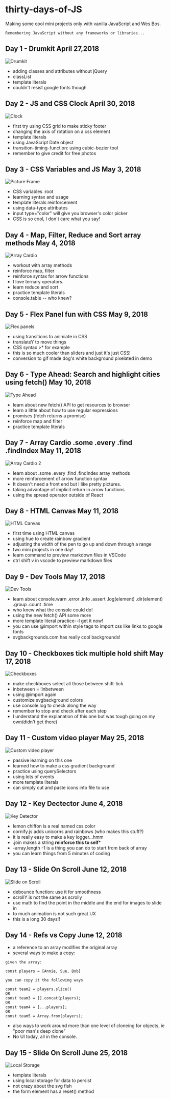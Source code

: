 # thirty-days-of-JS
Making some cool mini projects only with vanilla JavaScript and Wes Bos. 
```
Remembering JavaScript without any frameworks or libraries...
```
## Day 1 - Drumkit April 27,2018

![Drumkit](./drumkit/drumkit.jpg "Drumkit")

* adding classes and attributes without jQuery
* classList
* template literals
* couldn't resist google fonts though

## Day 2 - JS and CSS Clock April 30, 2018

![Clock](./cssClock/clock.jpg "Clock")

* first try using CSS grid to make sticky footer
* changing the axis of rotation on a css element
* template literals
* using JavaScript Date object
* transition-timing-function: using cubic-bezier tool
* remember to give credit for free photos

## Day 3 - CSS Variables and JS May 3, 2018

![Picture Frame](./cssVariables/variables.png "Picture frame")

* CSS variables :root
* learning syntax and usage
* template literals reinforcement
* using data-type attributes
* input type="color" will give you browser's color picker
* CSS is so cool, I don't care what you say!

## Day 4 - Map, Filter, Reduce and Sort array methods May 4, 2018

![Array Cardio](./arrayCardio/Picture2.png "Array Cardio")

* workout with array methods
* reinforce map, filter
* reinforce syntax for arrow functions
* I love ternary operators.
* learn reduce and sort
* practice template literals
* console.table -- who knew?

## Day 5 - Flex Panel fun with CSS May 9, 2018

![Flex panels](https://user-images.githubusercontent.com/31053210/39838802-392f6bfa-538f-11e8-94d2-c078790587b1.gif)
* using transitions to animiate in CSS
* translateY to move things
* CSS syntax >* for example
* this is so much cooler than sliders and just it's just CSS!
* conversion to gif made dog's white background pixelated in demo

## Day 6 - Type Ahead: Search and highlight cities using fetch() May 10, 2018

![Type Ahead](./ajaxTypeAhead/typeAhead.png "Type Ahead")

* learn about new fetch() API to get resources to browser
* learn a little about how to use regular expressions
* promises (fetch returns a promise)
* reinforce map and filter
* practice template literals

## Day 7 - Array Cardio .some .every .find .findIndex May 11, 2018

![Array Cardio 2](./arrayCardio2/screenshot.png "Array Cardio 2")

* learn about .some .every .find .findIndex array methods
* more reinforcement of arrow function syntax
* It doesn't need a front end but I like pretty pictures.
* taking advantage of implicit return in arrow functions
* using the spread operator outside of React

## Day 8 - HTML Canvas May 11, 2018

![HTML Canvas](./htmlCanvas/htmlCanvas.png "HTML Canvas")

* first time using HTML canvas
* using hue to create rainbow gradient
* adjusting the width of the pen to go up and down through a range
* two mini projects in one day!
* learn command to preview markdown files in VSCode
* ctrl shift v in vscode to preview markdown files

## Day 9 - Dev Tools May 17, 2018
![Dev Tools](./devTools/devtools.png "Dev Tools")

* learn about console.warn .error .info .assert .log(element) .dir(element) .group .count .time
* who knew what the console could do!
* using the new fetch() API some more
* more template literal practice--I get it now!
* you can use @import within style tags to import css like links to google fonts
* svgbackgrounds.com has really cool backgrounds!

## Day 10 - Checkboxes tick multiple hold shift May 17, 2018
![Checkboxes](./checkboxes/checkboxes.png "Checkboxes")

* make checkboxes select all those between shift-tick
* inbetween = !inbetween
* using @import again 
* customize svgbackground colors
* use console.log to check along the way
* remember to stop and check after each step
* I understand the explanation of this one but was tough going on my own(didn't get there)

## Day 11 - Custom video player May 25, 2018
![Custom video player](./customVideo/Picture1.png "Custom video")

* passive learning on this one
* learned how to make a css gradient background
* practice using querySelectors
* using lots of events
* more template literals
* can simply cut and paste icons into file to use

## Day 12 - Key Dectector June 4, 2018
![Key Detector](./keyDetector/keyDetector.png "Key Detector")

* lemon chiffon is a real named css color
* cornify.js adds unicorns and rainbows (who makes this stuff?)
* it is really easy to make a key logger...hmm
* .join makes a string **reinforce this to self***
* -array.length -1 is a thing you can do to start from back of array
* you can learn things from 5 minutes of coding 

## Day 13 - Slide On Scroll June 12, 2018
![Slide on Scroll](./slideOnScroll/slideOnScroll.png "Slide on Scroll")

* debounce function: use it for smoothness
* scrollY is not the same as scrolly 
* use math to find the point in the middle and the end for images to slide in
* to much animation is not such great UX
* this is a long 30 days!!
 
 ## Day 14 - Refs vs Copy June 12, 2018

* a reference to an array modifies the original array
* several ways to make a copy:
```
given the array:

const players = [Annie, Sue, Bob]

you can copy it the following ways

const team2 = players.slice()
OR
const team3 = [].concat(players);
OR
const team4 = [...players];
OR
const team5 = Array.from(players);

```
* also ways to work around more than one level of cloneing for objects, ie "poor man's deep clone"
* No UI today, all in the console.

## Day 15 - Slide On Scroll June 25, 2018
![Local Storage](./localStorage/localStorage.png "Local Storage")

* template literals 
* using local storage for data to persist
* not crazy about the svg fish
* the form element has a reset() method
